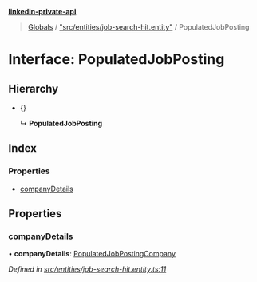 **[linkedin-private-api](../README.md)**

> [Globals](../globals.md) / ["src/entities/job-search-hit.entity"](../modules/_src_entities_job_search_hit_entity_.md) / PopulatedJobPosting

# Interface: PopulatedJobPosting

## Hierarchy

* {}

  ↳ **PopulatedJobPosting**

## Index

### Properties

* [companyDetails](_src_entities_job_search_hit_entity_.populatedjobposting.md#companydetails)

## Properties

### companyDetails

•  **companyDetails**: [PopulatedJobPostingCompany](_src_entities_job_search_hit_entity_.populatedjobpostingcompany.md)

*Defined in [src/entities/job-search-hit.entity.ts:11](https://github.com/eilonmore/linkedin-private-api/blob/d17dc2a/src/entities/job-search-hit.entity.ts#L11)*
